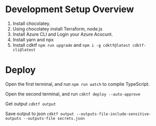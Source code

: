 # Development Setup Overview
1. Install chocolatey.
2. Using chocolatey install Terraform, node.js
3. Install Azure CLI and Login your Azure Acocunt.
4. Install yarn and npx
5. Install cdktf ```npm run upgrade``` and ```npm i -g cdktf@latest cdktf-cli@latest```

# Deploy
Open the first terminal, and run ```npm run watch``` to complie TypeScript.

Open the second terminal, and run ```cdktf deploy --auto-approve```


Get output
```cdktf output```

Save output to json
```cdktf output --outputs-file-include-sensitive-outputs --outputs-file secrets.json```



